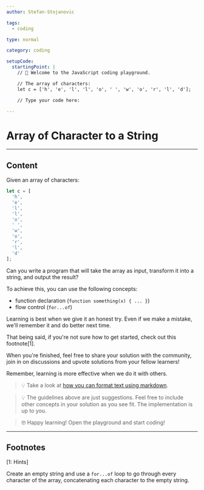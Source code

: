 ```yaml
---
author: Stefan-Stojanovic

tags:
  - coding

type: normal

category: coding

setupCode:
  startingPoint: |
    // 👋 Welcome to the JavaScript coding playground.

    // The array of characters:
    let c = ['h', 'e', 'l', 'l', 'o', ' ', 'w', 'o', 'r', 'l', 'd'];

    // Type your code here:

---
```


# Array of Character to a String

---

## Content

Given an array of characters:
```javascript
let c = [
  'h', 
  'e', 
  'l', 
  'l', 
  'o', 
  ' ', 
  'w', 
  'o', 
  'r', 
  'l', 
  'd'
];
```

Can you write a program that will take the array as input, transform it into a string, and output the result?

To achieve this, you can use the following concepts:
- function declaration (`function something(x) { ... }`)
- flow control (`for...of`)

Learning is best when we give it an honest try. Even if we make a mistake, we'll remember it and do better next time.

That being said, if you're not sure how to get started, check out this footnote[1]. 

When you're finished, feel free to share your solution with the community, join in on discussions and upvote solutions from your fellow learners!

Remember, learning is more effective when we do it with others.

> 💡 Take a look at [how you can format text using markdown](https://www.enki.com/glossary/general/markdown-formatting).

> 💡 The guidelines above are just suggestions. Feel free to include other concepts in your solution as you see fit. The implementation is up to you.

> 🤓 Happy learning! Open the playground and start coding!


---

## Footnotes

[1: Hints]

Create an empty string and use a `for...of` loop to go through every character of the array, concatenating each character to the empty string.